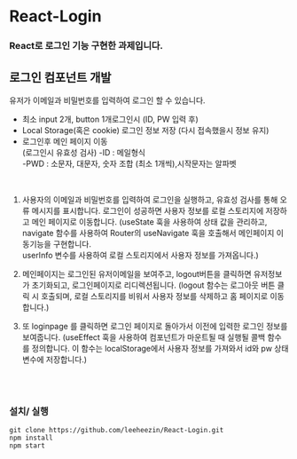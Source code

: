 # React-Login

### React로 로그인 기능 구현한 과제입니다.
## 로그인 컴포넌트 개발 
유저가 이메일과 비밀번호를 입력하여 로그인 할 수 있습니다.
* 최소 input 2개, button 1개로그인시 (ID, PW 입력 후)
* Local Storage(혹은 cookie) 로그인 정보 저장 (다시 접속했을시 정보 유지)
* 로그인후 메인 페이지 이동
 <br>(로그인시 유효성 검사)
 -ID : 메일형식<br>
 -PWD : 소문자, 대문자, 숫자 조합 (최소 1개씩),시작문자는 알파벳


<br>

1. 사용자의 이메일과 비밀번호를 입력하여 로그인을 실행하고, 유효성 검사를 통해 오류 메시지를 표시합니다. 로그인이 성공하면 사용자 정보를 로컬 스토리지에 저장하고 메인 페이지로 이동합니다.
(useState 훅을 사용하여 상태 값을 관리하고,
navigate 함수를 사용하여 Router의 useNavigate 훅을 호출해서 메인페이지 이동기능을 구현합니다.<br>
userInfo 변수를 사용하여 로컬 스토리지에서 사용자 정보를 가져옵니다.)

2. 메인페이지는 로그인된 유저이메일을 보여주고, logout버튼을 클릭하면 유저정보가 초기화되고, 로그인페이지로 리디렉션됩니다.
(logout 함수는 로그아웃 버튼 클릭 시 호출되며, 로컬 스토리지를 비워서 사용자 정보를 삭제하고 홈 페이지로 이동합니다.)

3. 또 loginpage 를 클릭하면 로그인 페이지로 돌아가서 이전에 입력한 로그인 정보를 보여줍니다.
(useEffect 훅을 사용하여 컴포넌트가 마운트될 때 실행될 콜백 함수를 정의합니다. 이 함수는 localStorage에서 사용자 정보를 가져와서 id와 pw 상태 변수에 저장합니다.)

<br>
<br>

### 설치/ 실행
```
git clone https://github.com/leeheezin/React-Login.git
npm install
npm start
```